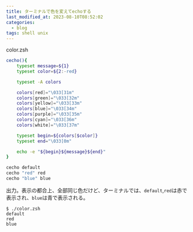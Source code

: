 ```yaml
---
title: ターミナルで色を変えてechoする
last_modified_at: 2023-08-10T08:52:02
categories:
  - blog
tags: shell unix
---
```


color.zsh

``` zsh
cecho(){
    typeset message=${1}
    typeset color=${2:-red}

    typeset -A colors

    colors[red]="\033[31m"
    colors[green]="\033[32m"
    colors[yellow]="\033[33m"
    colors[blue]="\033[34m"
    colors[purple]="\033[35m"
    colors[cyan]="\033[36m"
    colors[white]="\033[37m"

    typeset begin=${colors[$color]}
    typeset end="\033[0m"

    echo -e "${begin}${message}${end}"
}

cecho default
cecho "red" red
cecho "blue" blue
```

出力。表示の都合上、全部同じ色だけど、ターミナルでは、`default`,`red`は赤で表示され、`blue`は青で表示される。

```shell
$ ./color.zsh
default
red
blue
```
